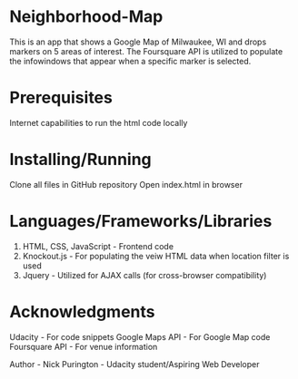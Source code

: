 # Neighborhood-Map
This is an app that shows a Google Map of Milwaukee, WI and drops markers on 5 areas of interest.  The Foursquare API is utilized to populate the infowindows that appear when a specific marker is selected.  

# Prerequisites

Internet capabilities to run the html code locally

# Installing/Running

Clone all files in GitHub repository
Open index.html in browser

# Languages/Frameworks/Libraries

1. HTML, CSS, JavaScript - Frontend code
2. Knockout.js - For populating the veiw HTML data when location filter is used
3. Jquery - Utilized for AJAX calls (for cross-browser compatibility)

# Acknowledgments

Udacity - For code snippets
Google Maps API - For Google Map code
Foursquare API - For venue information


Author - Nick Purington - Udacity student/Aspiring Web Developer
